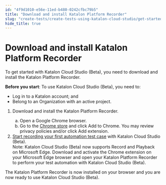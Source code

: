 ```yaml
---
id: "4f9d1010-e56e-11ed-b480-0242cfbc79b5"
title: "Download and install Katalon Platform Recorder"
slug: "create-tests/create-tests-using-katalon-cloud-studio/get-started-with-cloud-studio-beta/download-and-install-katalon-platform-recorder"
hide_title: true
---
```


# <a id="task-8896" class="anchor_top_offset"/><a id="ariaid-title1" class="anchor_top_offset"/>Download and install <span xmlns="http://www.w3.org/1999/xhtml" className="ph">Katalon Platform Recorder</span> 

<p xmlns="http://www.w3.org/1999/xhtml" className="shortdesc">To get started with <span className="ph">Katalon Cloud Studio (Beta)</span>, you need to download and install the <span className="ph">Katalon Platform Recorder</span>.</p> 
<section xmlns="http://www.w3.org/1999/xhtml" className="section context"><p className="p"><strong className="ph b">Before you start</strong>: To use <span className="ph">Katalon Cloud Studio (Beta)</span>, you need to:</p><ul className="ul"><li className="li">Log in to a Katalon account; and </li><li className="li">Belong to an Organization with an active project.</li></ul></section> 
<ol xmlns="http://www.w3.org/1999/xhtml" className="ol steps"><li className="li step stepexpand"><span className="ph cmd">Download and install the <span className="ph">Katalon Platform Recorder</span>. </span><div className="itemgroup info"><ol type="a" className="ol substeps"><li className="li substep"><span className="ph cmd">Open a Google Chrome browser.</span></li><li className="li substep"><span className="ph cmd">Go to the <a className="xref j-external-link" href="https://chrome.google.com/webstore/detail/katalon-platform-recorder/elnoebihidlheoapfooeobbpmjgebpcj/" target="_blank">Chrome store</a> and click <span className="ph uicontrol">Add to Chrome</span>. You may review privacy policies and/or click <span className="ph uicontrol">Add extension</span>.</span></li></ol></div></li><li className="li step stepexpand"><span className="ph cmd"><a className="xref" href="/docs/create-tests/create-tests-using-katalon-cloud-studio/create-and-manage-a-draft-test-case/create-a-draft-test-case">Start recording your first automation test case</a> with <span className="ph">Katalon Cloud Studio (Beta)</span>.</span><div className="itemgroup info"><div className="note note note_note"><span className="note__title">Note:</span> <span className="ph">Katalon Cloud Studio (Beta)</span> now supports Record and Playback on Microsoft Edge. Download and activate the Chrome extension on your Microsoft Edge browser and open your <span className="ph">Katalon Platform Recorder</span> to perform your test automation with <span className="ph">Katalon Cloud Studio (Beta)</span>.</div></div></li></ol> 
<section xmlns="http://www.w3.org/1999/xhtml" className="section result"><p className="p">The <span className="ph">Katalon Platform Recorder</span> is now installed on your browser and you are now ready to use <span className="ph">Katalon Cloud Studio (Beta)</span>.</p></section> 
